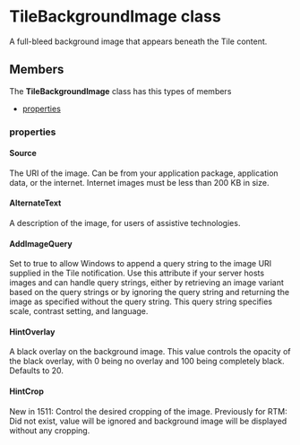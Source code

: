 
# TileBackgroundImage class

A full-bleed background image that appears beneath the Tile content.

## Members

The **TileBackgroundImage** class has this types of members

* [properties](#properties)

### properties

#### Source

The URI of the image. Can be from your application package, application data, or the internet. Internet images must be less than 200 KB in size.

#### AlternateText

A description of the image, for users of assistive technologies.

#### AddImageQuery

Set to true to allow Windows to append a query string to the image URI supplied in the Tile notification. Use this attribute if your server hosts images and can handle query strings, either by retrieving an image variant based on the query strings or by ignoring the query string and returning the image as specified without the query string. This query string specifies scale, contrast setting, and language.

#### HintOverlay

A black overlay on the background image. This value controls the opacity of the black overlay, with 0 being no overlay and 100 being completely black. Defaults to 20.

#### HintCrop

New in 1511: Control the desired cropping of the image.            Previously for RTM: Did not exist, value will be ignored and background image will be displayed without any cropping.
